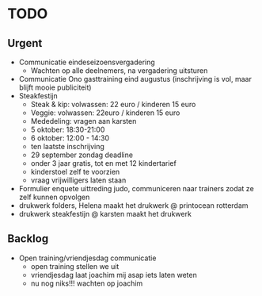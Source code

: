 # TODO
## Urgent
- Communicatie eindeseizoensvergadering
	- Wachten op alle deelnemers, na vergadering uitsturen
- Communicatie Ono gasttraining eind augustus (inschrijving is vol, maar blijft mooie publiciteit)
- Steakfestijn
	- Steak & kip: volwassen: 22 euro / kinderen 15 euro
	- Veggie: volwassen: 22euro / kinderen 15 euro
	- Mededeling: vragen aan karsten
	- 5 oktober: 18:30-21:00
	- 6 oktober: 12:00 - 14:30
	- ten laatste inschrijving
	-  29 september zondag deadline
	- onder 3 jaar gratis, tot en met 12 kindertarief
	- kinderstoel zelf te voorzien
	- vraag vrijwilligers laten staan
- Formulier enquete uittreding judo, communiceren naar trainers zodat ze zelf kunnen opvolgen
- drukwerk folders, Helena maakt het drukwerk @ printocean rotterdam
- drukwerk steakfestijn @ karsten maakt het drukwerk 

## Backlog
- Open training/vriendjesdag communicatie
	- open training stellen we uit
	- vriendjesdag laat joachim mij asap iets laten weten
	- nu nog niks!!! wachten op joachim
<!--stackedit_data:
eyJoaXN0b3J5IjpbMTkyOTQ1MDYwNiwxNTQzNDI4NjUxLDE5Mj
k0NTA2MDYsMjA3MjI4MDkyNCwtMTc0Njk2NzExOCwtMTQ1MDQ3
MTM4NSwxNjY2MjgyNjA2LC03NTAyNTI2OTIsMjE2NDU4MjQ1LD
IxNTA3NjQzMywtMzQ2NzczODk4LDE2OTg3NzYwOTcsMTY5ODc3
NjA5NywxODUwNzUwMDgzLDE0NTgzOTg4NDQsLTM1NTQxNTMyNi
w0MzE0Nzk3OCwtMjExNzAwODIxOSw3MDgyODY4NTgsMTU2NDUw
MzQzMV19
-->